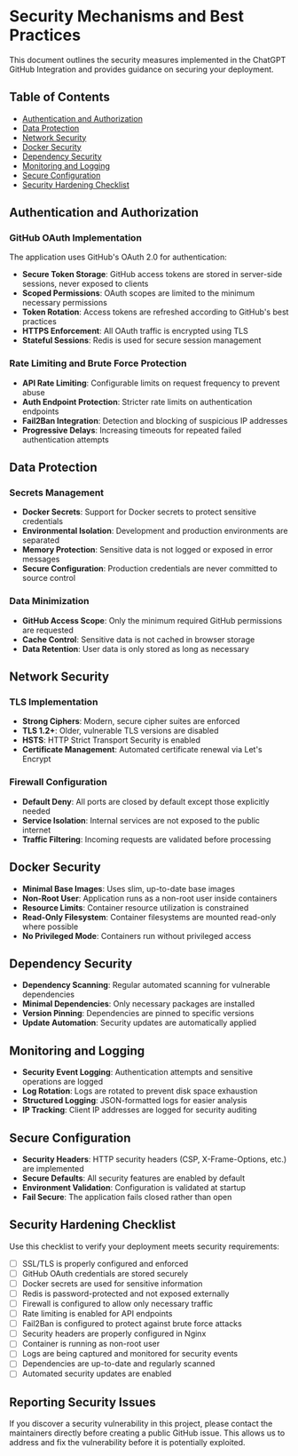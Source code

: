 # Security Mechanisms and Best Practices

This document outlines the security measures implemented in the ChatGPT GitHub Integration and provides guidance on securing your deployment.

## Table of Contents

- [Authentication and Authorization](#authentication-and-authorization)
- [Data Protection](#data-protection)
- [Network Security](#network-security)
- [Docker Security](#docker-security)
- [Dependency Security](#dependency-security)
- [Monitoring and Logging](#monitoring-and-logging)
- [Secure Configuration](#secure-configuration)
- [Security Hardening Checklist](#security-hardening-checklist)

## Authentication and Authorization

### GitHub OAuth Implementation

The application uses GitHub's OAuth 2.0 for authentication:

- **Secure Token Storage**: GitHub access tokens are stored in server-side sessions, never exposed to clients
- **Scoped Permissions**: OAuth scopes are limited to the minimum necessary permissions
- **Token Rotation**: Access tokens are refreshed according to GitHub's best practices
- **HTTPS Enforcement**: All OAuth traffic is encrypted using TLS
- **Stateful Sessions**: Redis is used for secure session management

### Rate Limiting and Brute Force Protection

- **API Rate Limiting**: Configurable limits on request frequency to prevent abuse
- **Auth Endpoint Protection**: Stricter rate limits on authentication endpoints
- **Fail2Ban Integration**: Detection and blocking of suspicious IP addresses
- **Progressive Delays**: Increasing timeouts for repeated failed authentication attempts

## Data Protection

### Secrets Management

- **Docker Secrets**: Support for Docker secrets to protect sensitive credentials
- **Environmental Isolation**: Development and production environments are separated
- **Memory Protection**: Sensitive data is not logged or exposed in error messages
- **Secure Configuration**: Production credentials are never committed to source control

### Data Minimization

- **GitHub Access Scope**: Only the minimum required GitHub permissions are requested
- **Cache Control**: Sensitive data is not cached in browser storage
- **Data Retention**: User data is only stored as long as necessary

## Network Security

### TLS Implementation

- **Strong Ciphers**: Modern, secure cipher suites are enforced
- **TLS 1.2+**: Older, vulnerable TLS versions are disabled
- **HSTS**: HTTP Strict Transport Security is enabled
- **Certificate Management**: Automated certificate renewal via Let's Encrypt

### Firewall Configuration

- **Default Deny**: All ports are closed by default except those explicitly needed
- **Service Isolation**: Internal services are not exposed to the public internet
- **Traffic Filtering**: Incoming requests are validated before processing

## Docker Security

- **Minimal Base Images**: Uses slim, up-to-date base images
- **Non-Root User**: Application runs as a non-root user inside containers
- **Resource Limits**: Container resource utilization is constrained
- **Read-Only Filesystem**: Container filesystems are mounted read-only where possible
- **No Privileged Mode**: Containers run without privileged access

## Dependency Security

- **Dependency Scanning**: Regular automated scanning for vulnerable dependencies
- **Minimal Dependencies**: Only necessary packages are installed
- **Version Pinning**: Dependencies are pinned to specific versions
- **Update Automation**: Security updates are automatically applied

## Monitoring and Logging

- **Security Event Logging**: Authentication attempts and sensitive operations are logged
- **Log Rotation**: Logs are rotated to prevent disk space exhaustion
- **Structured Logging**: JSON-formatted logs for easier analysis
- **IP Tracking**: Client IP addresses are logged for security auditing

## Secure Configuration

- **Security Headers**: HTTP security headers (CSP, X-Frame-Options, etc.) are implemented
- **Secure Defaults**: All security features are enabled by default
- **Environment Validation**: Configuration is validated at startup
- **Fail Secure**: The application fails closed rather than open

## Security Hardening Checklist

Use this checklist to verify your deployment meets security requirements:

- [ ] SSL/TLS is properly configured and enforced
- [ ] GitHub OAuth credentials are stored securely
- [ ] Docker secrets are used for sensitive information
- [ ] Redis is password-protected and not exposed externally
- [ ] Firewall is configured to allow only necessary traffic
- [ ] Rate limiting is enabled for API endpoints
- [ ] Fail2Ban is configured to protect against brute force attacks
- [ ] Security headers are properly configured in Nginx
- [ ] Container is running as non-root user
- [ ] Logs are being captured and monitored for security events
- [ ] Dependencies are up-to-date and regularly scanned
- [ ] Automated security updates are enabled

## Reporting Security Issues

If you discover a security vulnerability in this project, please contact the maintainers directly before creating a public GitHub issue. This allows us to address and fix the vulnerability before it is potentially exploited.
